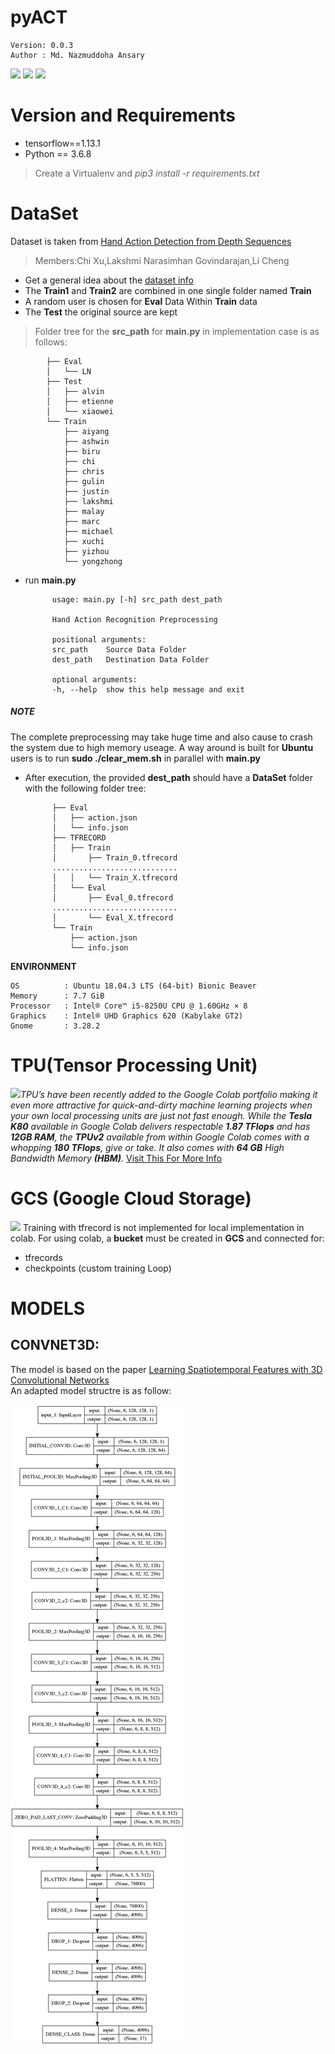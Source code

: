# pyACT
    Version: 0.0.3    
    Author : Md. Nazmuddoha Ansary
                  
![](/info/src_img/python.ico?raw=true )
![](/info/src_img/tensorflow.ico?raw=true)
![](/info/src_img/col.ico?raw=true)

# Version and Requirements
* tensorflow==1.13.1        
* Python == 3.6.8
> Create a Virtualenv and *pip3 install -r requirements.txt*

# DataSet 

Dataset is taken from [Hand Action Detection from Depth Sequences](https://web.bii.a-star.edu.sg/archive/machine_learning/Projects/behaviorAnalysis/handAction_ECHT/index.htm)
> Members:Chi Xu,Lakshmi Narasimhan Govindarajan,Li Cheng 

* Get a general idea about the [dataset info](/info/data.md) 
* The **Train1** and **Train2** are combined in one single folder named **Train**
* A random user is chosen for **Eval** Data Within **Train** data
* The **Test** the original source are kept

> Folder tree for the **src_path** for **main.py** in implementation case is as follows:


            ├── Eval
            │   └── LN
            ├── Test
            │   ├── alvin
            │   ├── etienne
            │   └── xiaowei
            └── Train
                ├── aiyang
                ├── ashwin
                ├── biru
                ├── chi
                ├── chris
                ├── gulin
                ├── justin
                ├── lakshmi
                ├── malay
                ├── marc
                ├── michael
                ├── xuchi
                ├── yizhou
                └── yongzhong

            

* run **main.py**

            usage: main.py [-h] src_path dest_path

            Hand Action Recognition Preprocessing

            positional arguments:
            src_path    Source Data Folder
            dest_path   Destination Data Folder

            optional arguments:
            -h, --help  show this help message and exit

##### NOTE
The complete preprocessing may take huge time and also cause to crash the system due to high memory useage. A way around is built for **Ubuntu** users is to run **sudo ./clear_mem.sh** in parallel with **main.py**

* After execution, the provided **dest_path** should have a **DataSet** folder with the following folder tree:


            ├── Eval
            │   ├── action.json
            │   └── info.json
            ├── TFRECORD
            │   ├── Train
            │       ├── Train_0.tfrecord
            ............................
            │   │   └── Train_X.tfrecord
            │   └── Eval
            │       ├── Eval_0.tfrecord
            ............................
            │       └── Eval_X.tfrecord
            └── Train
                ├── action.json
                └── info.json


**ENVIRONMENT**  

    OS          : Ubuntu 18.04.3 LTS (64-bit) Bionic Beaver        
    Memory      : 7.7 GiB  
    Processor   : Intel® Core™ i5-8250U CPU @ 1.60GHz × 8    
    Graphics    : Intel® UHD Graphics 620 (Kabylake GT2)  
    Gnome       : 3.28.2  


# TPU(Tensor Processing Unit)
![](/info/src_img/tpu.ico?raw=true)*TPU’s have been recently added to the Google Colab portfolio making it even more attractive for quick-and-dirty machine learning projects when your own local processing units are just not fast enough. While the **Tesla K80** available in Google Colab delivers respectable **1.87 TFlops** and has **12GB RAM**, the **TPUv2** available from within Google Colab comes with a whopping **180 TFlops**, give or take. It also comes with **64 GB** High Bandwidth Memory **(HBM)**.*
[Visit This For More Info](https://medium.com/@jannik.zuern/using-a-tpu-in-google-colab-54257328d7da)  

#  GCS (Google Cloud Storage)	
![](/info/src_img/bucket.ico?raw=true) Training with tfrecord is not implemented for local implementation in colab.	
For using colab, a **bucket** must be created in **GCS** and connected for:
* tfrecords
* checkpoints (custom training Loop)

# MODELS
## CONVNET3D:
The model is based on the paper [Learning Spatiotemporal Features with 3D Convolutional Networks](https://ieeexplore.ieee.org/document/7410867)  
An adapted model structre is as follow:

![](/info/convNet3D.png?raw=true)

